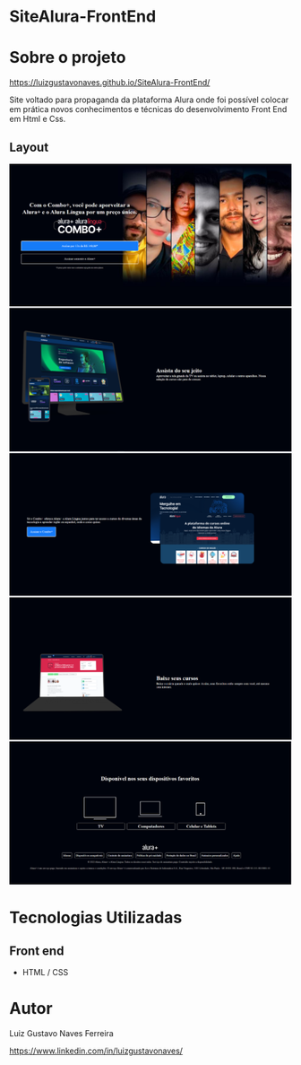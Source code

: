 # SiteAlura-FrontEnd

# Sobre o projeto 

https://luizgustavonaves.github.io/SiteAlura-FrontEnd/

Site voltado para propaganda da plataforma Alura onde foi possível colocar em prática novos conhecimentos e técnicas do desenvolvimento Front End em Html e Css. 

## Layout 
![Alt text](img/foto1.PNG)
![Alt text](img/foto2.PNG)
![Alt text](img/foto3.PNG)
![Alt text](img/foto4.PNG)
![Alt text](img/foto5.PNG)

# Tecnologias Utilizadas

## Front end
- HTML / CSS

# Autor

Luiz Gustavo Naves Ferreira

https://www.linkedin.com/in/luizgustavonaves/


